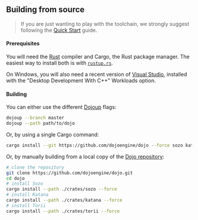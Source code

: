 ## Building from source

> If you are just wanting to play with the toolchain, we strongly suggest following the [Quick Start](./quick-start.md) guide.

#### Prerequisites

You will need the [Rust](https://rust-lang.org) compiler and Cargo, the Rust package manager.
The easiest way to install both is with [`rustup.rs`](https://rustup.rs/).

On Windows, you will also need a recent version of [Visual Studio](https://visualstudio.microsoft.com/downloads/),
installed with the "Desktop Development With C++" Workloads option.

#### Building

You can either use the different [Dojoup](#using-dojoup) flags:

```sh
dojoup --branch master
dojoup --path path/to/dojo
```

Or, by using a single Cargo command:

```sh
cargo install --git https://github.com/dojoengine/dojo --force sozo katana torii
```

Or, by manually building from a local copy of the [Dojo repository](https://github.com/dojoengine/dojo):

```sh
# clone the repository
git clone https://github.com/dojoengine/dojo.git
cd dojo
# install Sozo
cargo install --path ./crates/sozo --force
# install Katana
cargo install --path ./crates/katana --force
# install Torii
cargo install --path ./crates/torii --force
```
